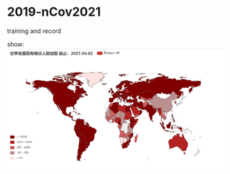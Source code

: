 # 2019-nCov2021
 training and record

show:
![map](https://github.com/Principles-Yang/2019-nCov2021/blob/main/result/worldMap_TodayConfirm_2021.04.02.png)

